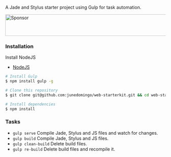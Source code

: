 A Jade and Stylus starter project using Gulp for task automation.

<a target='_blank' rel='nofollow' href='https://app.codesponsor.io/link/rLaZTxWeQsGAsDnqWnPDEK7u/CynderTech/web-starterkit'>
  <img alt='Sponsor' width='888' height='68' src='https://app.codesponsor.io/embed/rLaZTxWeQsGAsDnqWnPDEK7u/CynderTech/web-starterkit.svg' />
</a>

### Installation

Install NodeJS

- [NodeJS](http://nodejs.org/)

```sh
# Install Gulp
$ npm install gulp -g

# Clone this repository
$ git clone git@github.com:junedomingo/web-starterkit.git && cd web-starterkit

# Install dependencies
$ npm install
```

### Tasks

- `gulp serve` Compile Jade, Stylus and JS files and watch for changes.
- `gulp build` Compile Jade, Stylus and JS files.
- `gulp clean-build` Delete build files.
- `gulp re-build` Delete build files and recompile it.
